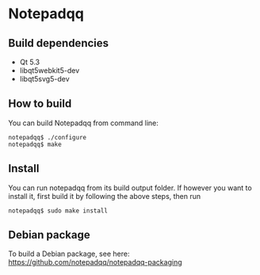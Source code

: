 Notepadqq
=========

Build dependencies
------------------
   * Qt 5.3
   * libqt5webkit5-dev
   * libqt5svg5-dev

How to build
------------
You can build Notepadqq from command line:

    notepadqq$ ./configure
    notepadqq$ make
    
Install
-------
You can run notepadqq from its build output folder. If however you want to install it, first build it
by following the above steps, then run

    notepadqq$ sudo make install

Debian package
--------------
To build a Debian package, see here: https://github.com/notepadqq/notepadqq-packaging
